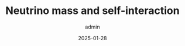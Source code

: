 ---
title: Neutrino mass and self-interaction
summary: Neutrino is a massless, feebly-interacting particle in SM. However, it is known that neutrino should be massive. New physics is guaranteed to exist in the neutrino sector. Basic question naturally raises regarding neutrino physics. What is the source of neutrino mass? Can neutrino have self-interactions?
author: admin
tags:
    - neutrino
    - neutrino self-interaction
    - neutrino mass
    - neutrino oscillation
date: '2025-01-28'

# Optional external URL for project (replaces project detail page).
external_link: ''
share: false
image:
    # caption: Figure created by J. Cline, hep-ph/0609145
    focal_point:
    preview_only: false

# links:
#   - icon: paperclip
#     icon_pack: fab
#     name: 
#     url: https://twitter.com/georgecushen
# url_code: ''
# url_pdf: ''
# url_slides: ''
# url_video: ''

# Slides (optional).
#   Associate this project with Markdown slides.
#   Simply enter your slide deck's filename without extension.
#   E.g. `slides = "example-slides"` references `content/slides/example-slides.md`.
#   Otherwise, set `slides = ""`.
---
